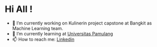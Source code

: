 # Hi All ! 

- 🔭 I’m currently working on Kulinerin project capstone at Bangkit as Machine Learning team.
- 🌱 I’m currently learning at [Universitas Pamulang](https://unpam.ac.id/)
- 📫 How to reach me: [Linkedin](https://www.linkedin.com/in/fiyandamamuri/)
